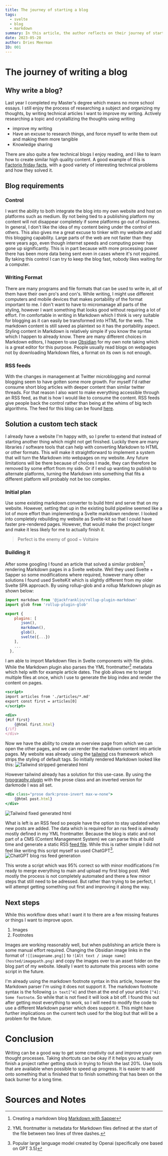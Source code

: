```yaml
---
title: The journey of starting a blog
tags:
  - svelte
  - blog
  - markdown
summary: In this article, the author reflects on their journey of starting a blog after completing their Master's degree, driven by a desire to enhance their writing skills, conduct research, and share knowledge. They discuss the essential requirements for their blog, including the need for control over its hosting, a preferred Markdown format for writing, and the implementation of RSS feeds for content distribution. Choosing a custom tech stack, they extended their existing website using Rollup, Svelte, and Markdown plugins while improving the appearance with Tailwind CSS. They automated RSS feed generation with the help of ChatGPT, although future enhancements, such as automating image publishing and addressing Markdown footnotes, are considered. The article concludes with a reminder to prioritize project completion over perfection and to utilize available tools for efficiency.
date: 2023-05-28
author: Dries Meerman
ID: 001
---
```


# The journey of writing a blog

## Why write a blog?

Last year I completed my Master's degree which means no more school essays.
I still enjoy the process of researching a subject and organizing my thoughts, by writing technical articles I want to improve my writing.
Actively researching a topic and crystallizing the thoughts using writing

* improve my writing
* Have an excuse to research things, and force myself to write them out and making them more tangible
* Knowledge sharing

There are also quite a few technical blogs I enjoy reading, and I like to learn how to create similar high quality content.
A good example of this is [Factorio friday facts](https://www.factorio.com/blog/), with a good variety of interesting technical problems and how they solved it.

## Blog requirements

### Control
I want the ability to both integrate the blog into my own website and host on platforms such as medium.
By not being tied to a publishing platform my content will not disappear completely if some platforms go out of business.
In general, I don't like the idea of my content being under the control of others.
This also gives me a great excuse to tinker with my website and add this blogging capability.
Large parts of the web are not faster than they were years ago, even though internet speeds and computing power has gone up significantly.
This is in part because with more processing power there has been more data being sent even in cases where it's not required.
By taking this control I can try to keep the blog fast, nobody likes waiting for a computer.

### Writing Format
There are many programs and file formats that can be used to write in, all of them have their own pro's and con's.
While writing, I might use different computers and mobile devices that makes portability of the format important to me.
I don't want to have to micromanage all parts of the styling, however I want something that looks good without requiring a lot of effort.
I'm comfortable in writing in Markdown which I think is very suitable for blogging as it can easily be transformed into HTML for the web.
The markdown content is still saved as plaintext so it has the portability aspect. Styling content in Markdown is relatively simple if you know the syntax which I happen to already know.
There are many different choices in Markdown editors, I happen to use [Obsidian](https://obsidian.md/) for my own note taking which is a great editor for this purpose.
People usually read blogs on webpages not by downloading Markdown files, a format on its own is not enough.

### RSS feeds
With the changes in management at Twitter microblogging and normal blogging seem to have gotten some more growth.
For myself I'd rather consume short blog articles with deeper content than similar twitter threads.
For that reason I also want to make everything accessible through an RSS feed, as that is how I would like to consume the content.
RSS feeds give people back the control rather than being at the whims of big tech algorithms.
The feed for this blog can be found [here](/feed.xml).


## Solution a custom tech stack
I already have a website I'm happy with, so I prefer to extend that instead of starting another thing which might not get finished.
Luckily there are many libraries / software tools that can help with converting Markdown to HTML or other formats.
This will make it straightforward to implement a system that will turn the Markdown into webpages on my website.
Any future limitations will be there because of choices I made, they can therefore be removed by some effort from my side.
Or if I end up wanting to publish to alternate platforms, turning the Markdown into something that fits a different platform will probably not be too complex.

### Initial plan
Use some existing markdown converter to build html and serve that on my website.
However, setting that up in the existing build pipeline seemed like a lot of more effort than implementing a Svelte markdown renderer.
I looked into completely rebuilding my website as Svelte-kit so that I could have faster pre-rendered pages.
However, that would make the project longer and make it less likely for me to actually finish it.

>Perfect is the enemy of good ~ Voltaire


### Building it

After some googling I found an article that solved a similar problem[^1] rendering Markdown pages in a Svelte website.
Well they used Svelte + Sapper so some modifications where required, however many other solutions I found used SvelteKit which is slightly different from my older Svelte SPA approach.
By using rollup-glob and a rollup Markdown plugin as shown below:
```javascript
import markdown from '@jackfranklin/rollup-plugin-markdown'
import glob from 'rollup-plugin-glob'

export {
    plugins: [  
	   json(),  
	   markdown(),  
	   glob(),  
	   svelte({...})
    ],
    ...
  },
```

I am able to import Markdown files in Svelte components with file globs. While the Markdown plugin also parses the YML frontmatter[^2] metadata which help with for example article dates.
The glob allows me to target multiple files at once, which I use to generate the blog index and render the content on pages.

```jsx
<script>
import articles from './articles/*.md'
export const first = articles[0]
</script>

<div>
{#if first}
	{@html first.html}
{/if}
</div>
```

Now we have the ability to create an overview page from which we can open the other pages, and we can render the markdown content into article pages.
My website was already using the [tailwind](https://tailwindcss.com/) css framework which strips the styling of default tags.
So initially rendered Markdown looked like this:
![Tailwind stripped generated html](assets/articles/1_blog_journey/tailwind_stripped_generated_html.png)

However tailwind already has a solution for this use-case.
By using the [typography plugin](https://tailwindcss.com/docs/typography-plugin) with the prose class and an inverted version for darkmode I was all set.

```jsx
<div class="prose dark:prose-invert max-w-none">  
    {@html post.html}  
</div>
```

![Tailwind fixed generated html](assets/articles/1_blog_journey/tailwind_fixed_generated_html.png)


What is left is an RSS feed so people have the option to stay updated when new posts are added.
The data which is required for an rss feed is already mostly defined in my YML frontmatter.
Because the blog is static and not part of a CMS (Content Management System) we can parse this at build time and generate a static RSS [feed file](https://meerman.xyz/feed.xml).
While this is rather simple I did not feel like writing this script myself so used ChatGPT[^3].
![ChatGPT blog rss feed generation](assets/articles/1_blog_journey/chatgpt_blog_rss_generation.png)

This wrote a script which was 95% correct so with minor modifications I'm ready to merge everything to main and upload my first blog post.
Well mostly the process is not completely automated and there a few minor steps that still need to be adressed.
But rather than trying to be perfect, I will attempt getting something out first and improving it along the way.

## Next steps
While this workflow does what I want it to there are a few missing features or things I want to improve upon.  
1. Images
2. Footnotes

Images are working reasonably well, but when publishing an article there is some manual effort required.
Changing the Obsidian image links in the format of `![[imagename.png]]` to `![Alt text / image name](hosted/imagepath.png)` and copy the images over to an asset folder on the blog part of my website.
Ideally I want to automate this process with some script in the future.  

I'm already using the markdown footnote syntax in this article, however the Markdown parser I'm using it does not support it. 
The markdown footnote syntax is the following `in text[^4]` and then at the end of your article `[^4]: Some footnote`.
So while that is not fixed it will look a bit off.
I found this out after getting most everything to work, so I will need to modify the code to use a different Markdown parser which does support it.
This might have further implications on the current tech used for the blog but that will be a problem for the future.


# Conclusion

Writing can be a good way to get some creativity out and improve your own thought processes.
Taking shortcuts can be okay if it helps you actually finish a project rather getting stuck in trying to finish the last 20%.
Use tools that are available when possible to speed up progress. 
It is easier to add onto something that is finished that to finish something that has been on the back burner for a long time.


# Sources and Notes

[^1]: Creating a markdown blog [Markdown with Sapper](https://dev.to/joshnuss/create-a-blog-with-markdown-sapper-50ad)
[^2]: YML frontmatter is metadata for Markdown files defined at the start of the file between two lines of three dashes.
[^3]: Popular large language model created by Openai (specifically one based on GPT 3.5)  
[^4]: Some footnote